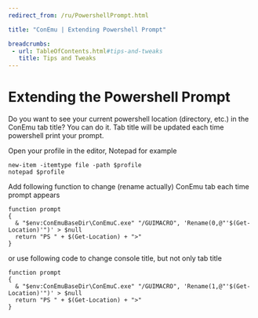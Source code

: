 ```yaml
---
redirect_from: /ru/PowershellPrompt.html

title: "ConEmu | Extending Powershell Prompt"

breadcrumbs:
 - url: TableOfContents.html#tips-and-tweaks
   title: Tips and Tweaks
---
```


# Extending the Powershell Prompt

Do you want to see your current powershell location
(directory, etc.) in the ConEmu tab title?
You can do it. Tab title will be updated each time
powershell print your prompt.

Open your profile in the editor, Notepad for example

~~~
new-item -itemtype file -path $profile
notepad $profile
~~~

Add following function to change (rename actually) ConEmu tab each time prompt appears

~~~
function prompt
{
  & "$env:ConEmuBaseDir\ConEmuC.exe" "/GUIMACRO", 'Rename(0,@"'$(Get-Location)'")' > $null
  return "PS " + $(Get-Location) + ">"
}
~~~

or use following code to change console title, but not only tab title

~~~
function prompt
{
  & "$env:ConEmuBaseDir\ConEmuC.exe" "/GUIMACRO", 'Rename(1,@"'$(Get-Location)'")' > $null
  return "PS " + $(Get-Location) + ">"
}
~~~
